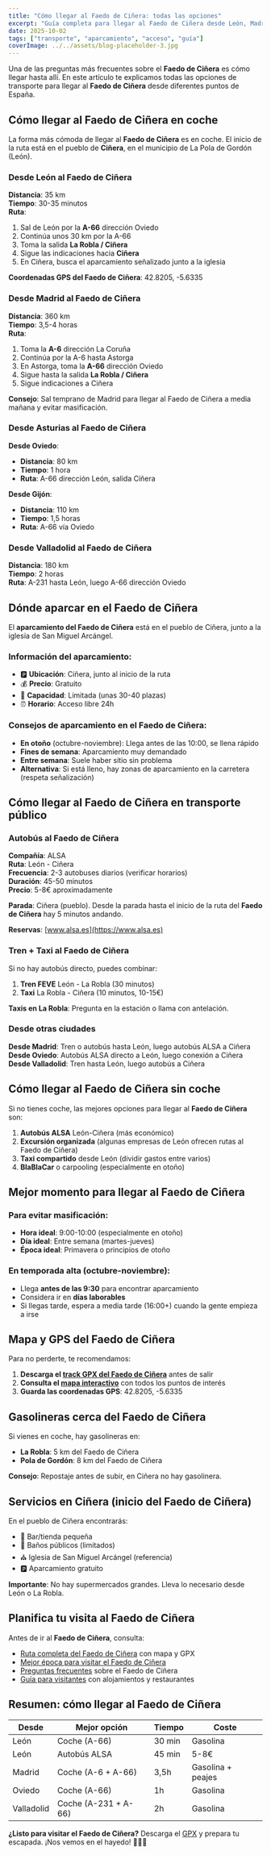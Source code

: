 ```yaml
---
title: "Cómo llegar al Faedo de Ciñera: todas las opciones"
excerpt: "Guía completa para llegar al Faedo de Ciñera desde León, Madrid, Asturias y otras ciudades. En coche, autobús, tren y taxi. Incluye tiempos, precios y consejos de aparcamiento."
date: 2025-10-02
tags: ["transporte", "aparcamiento", "acceso", "guía"]
coverImage: ../../assets/blog-placeholder-3.jpg
---
```


Una de las preguntas más frecuentes sobre el **Faedo de Ciñera** es cómo llegar hasta allí. En este artículo te explicamos todas las opciones de transporte para llegar al **Faedo de Ciñera** desde diferentes puntos de España.

## Cómo llegar al Faedo de Ciñera en coche

La forma más cómoda de llegar al **Faedo de Ciñera** es en coche. El inicio de la ruta está en el pueblo de **Ciñera**, en el municipio de La Pola de Gordón (León).

### Desde León al Faedo de Ciñera

**Distancia**: 35 km  
**Tiempo**: 30-35 minutos  
**Ruta**: 

1. Sal de León por la **A-66** dirección Oviedo
2. Continúa unos 30 km por la A-66
3. Toma la salida **La Robla / Ciñera**
4. Sigue las indicaciones hacia **Ciñera**
5. En Ciñera, busca el aparcamiento señalizado junto a la iglesia

**Coordenadas GPS del Faedo de Ciñera**: 42.8205, -5.6335

### Desde Madrid al Faedo de Ciñera

**Distancia**: 360 km  
**Tiempo**: 3,5-4 horas  
**Ruta**:

1. Toma la **A-6** dirección La Coruña
2. Continúa por la A-6 hasta Astorga
3. En Astorga, toma la **A-66** dirección Oviedo
4. Sigue hasta la salida **La Robla / Ciñera**
5. Sigue indicaciones a Ciñera

**Consejo**: Sal temprano de Madrid para llegar al Faedo de Ciñera a media mañana y evitar masificación.

### Desde Asturias al Faedo de Ciñera

**Desde Oviedo**:
- **Distancia**: 80 km
- **Tiempo**: 1 hora
- **Ruta**: A-66 dirección León, salida Ciñera

**Desde Gijón**:
- **Distancia**: 110 km  
- **Tiempo**: 1,5 horas
- **Ruta**: A-66 vía Oviedo

### Desde Valladolid al Faedo de Ciñera

**Distancia**: 180 km  
**Tiempo**: 2 horas  
**Ruta**: A-231 hasta León, luego A-66 dirección Oviedo

## Dónde aparcar en el Faedo de Ciñera

El **aparcamiento del Faedo de Ciñera** está en el pueblo de Ciñera, junto a la iglesia de San Miguel Arcángel.

### Información del aparcamiento:

- 🅿️ **Ubicación**: Ciñera, junto al inicio de la ruta
- 💰 **Precio**: Gratuito
- 🚗 **Capacidad**: Limitada (unas 30-40 plazas)
- ⏰ **Horario**: Acceso libre 24h

### Consejos de aparcamiento en el Faedo de Ciñera:

- **En otoño** (octubre-noviembre): Llega antes de las 10:00, se llena rápido
- **Fines de semana**: Aparcamiento muy demandado
- **Entre semana**: Suele haber sitio sin problema
- **Alternativa**: Si está lleno, hay zonas de aparcamiento en la carretera (respeta señalización)

## Cómo llegar al Faedo de Ciñera en transporte público

### Autobús al Faedo de Ciñera

**Compañía**: ALSA  
**Ruta**: León - Ciñera  
**Frecuencia**: 2-3 autobuses diarios (verificar horarios)  
**Duración**: 45-50 minutos  
**Precio**: 5-8€ aproximadamente

**Parada**: Ciñera (pueblo). Desde la parada hasta el inicio de la ruta del **Faedo de Ciñera** hay 5 minutos andando.

**Reservas**: [www.alsa.es](https://www.alsa.es)

### Tren + Taxi al Faedo de Ciñera

Si no hay autobús directo, puedes combinar:

1. **Tren FEVE** León - La Robla (30 minutos)
2. **Taxi** La Robla - Ciñera (10 minutos, 10-15€)

**Taxis en La Robla**: Pregunta en la estación o llama con antelación.

### Desde otras ciudades

**Desde Madrid**: Tren o autobús hasta León, luego autobús ALSA a Ciñera  
**Desde Oviedo**: Autobús ALSA directo a León, luego conexión a Ciñera  
**Desde Valladolid**: Tren hasta León, luego autobús a Ciñera

## Cómo llegar al Faedo de Ciñera sin coche

Si no tienes coche, las mejores opciones para llegar al **Faedo de Ciñera** son:

1. **Autobús ALSA** León-Ciñera (más económico)
2. **Excursión organizada** (algunas empresas de León ofrecen rutas al Faedo de Ciñera)
3. **Taxi compartido** desde León (dividir gastos entre varios)
4. **BlaBlaCar** o carpooling (especialmente en otoño)

## Mejor momento para llegar al Faedo de Ciñera

### Para evitar masificación:

- **Hora ideal**: 9:00-10:00 (especialmente en otoño)
- **Día ideal**: Entre semana (martes-jueves)
- **Época ideal**: Primavera o principios de otoño

### En temporada alta (octubre-noviembre):

- Llega **antes de las 9:30** para encontrar aparcamiento
- Considera ir en **días laborables**
- Si llegas tarde, espera a media tarde (16:00+) cuando la gente empieza a irse

## Mapa y GPS del Faedo de Ciñera

Para no perderte, te recomendamos:

1. **Descarga el [track GPX del Faedo de Ciñera](/gpx/faedo.gpx)** antes de salir
2. **Consulta el [mapa interactivo](/ruta/faedo-de-cinera)** con todos los puntos de interés
3. **Guarda las coordenadas GPS**: 42.8205, -5.6335

## Gasolineras cerca del Faedo de Ciñera

Si vienes en coche, hay gasolineras en:

- **La Robla**: 5 km del Faedo de Ciñera
- **Pola de Gordón**: 8 km del Faedo de Ciñera

**Consejo**: Repostaje antes de subir, en Ciñera no hay gasolinera.

## Servicios en Ciñera (inicio del Faedo de Ciñera)

En el pueblo de Ciñera encontrarás:

- 🏪 Bar/tienda pequeña
- 🚻 Baños públicos (limitados)
- ⛪ Iglesia de San Miguel Arcángel (referencia)
- 🅿️ Aparcamiento gratuito

**Importante**: No hay supermercados grandes. Lleva lo necesario desde León o La Robla.

## Planifica tu visita al Faedo de Ciñera

Antes de ir al **Faedo de Ciñera**, consulta:

- [Ruta completa del Faedo de Ciñera](/ruta/faedo-de-cinera) con mapa y GPX
- [Mejor época para visitar el Faedo de Ciñera](/blog/mejor-epoca-visitar-faedo-de-cinera)
- [Preguntas frecuentes](/faq) sobre el Faedo de Ciñera
- [Guía para visitantes](/guia-visitantes) con alojamientos y restaurantes

## Resumen: cómo llegar al Faedo de Ciñera

| Desde | Mejor opción | Tiempo | Coste |
|-------|--------------|--------|-------|
| León | Coche (A-66) | 30 min | Gasolina |
| León | Autobús ALSA | 45 min | 5-8€ |
| Madrid | Coche (A-6 + A-66) | 3,5h | Gasolina + peajes |
| Oviedo | Coche (A-66) | 1h | Gasolina |
| Valladolid | Coche (A-231 + A-66) | 2h | Gasolina |

**¿Listo para visitar el Faedo de Ciñera?** Descarga el [GPX](/gpx/faedo.gpx) y prepara tu escapada. ¡Nos vemos en el hayedo! 🚗🥾🌳
